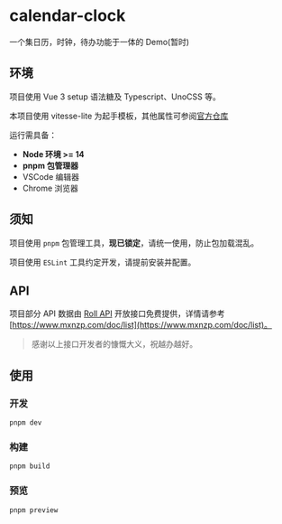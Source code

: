 # calendar-clock

一个集日历，时钟，待办功能于一体的 Demo(暂时)

## 环境

项目使用 Vue 3 setup 语法糖及 Typescript、UnoCSS 等。

本项目使用 vitesse-lite 为起手模板，其他属性可参阅[官方仓库](https://github.com/antfu/vitesse-lite/blob/main/README.zh-CN.md)

运行需具备：

- **Node 环境 >= 14**
- **pnpm 包管理器**
- VSCode 编辑器
- Chrome 浏览器

## 须知

项目使用 `pnpm` 包管理工具，**现已锁定**，请统一使用，防止包加载混乱。

项目使用 `ESLint` 工具约定开发，请提前安装并配置。

## API

项目部分 API 数据由 [Roll API](https://www.mxnzp.com/doc/list) 开放接口免费提供，详情请参考 [https://www.mxnzp.com/doc/list](https://www.mxnzp.com/doc/list)。

> 感谢以上接口开发者的慷慨大义，祝越办越好。

## 使用

### 开发

```
pnpm dev
```

### 构建

```
pnpm build
```

### 预览

```
pnpm preview
```